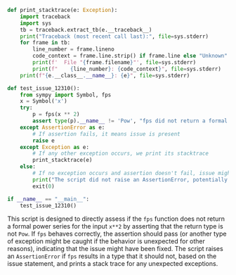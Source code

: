 ```python
def print_stacktrace(e: Exception):
    import traceback
    import sys
    tb = traceback.extract_tb(e.__traceback__)
    print("Traceback (most recent call last):", file=sys.stderr)
    for frame in tb:
        line_number = frame.lineno
        code_context = frame.line.strip() if frame.line else "Unknown"
        print(f'  File "{frame.filename}"', file=sys.stderr)
        print(f"    {line_number}: {code_context}", file=sys.stderr)
    print(f"{e.__class__.__name__}: {e}", file=sys.stderr)

def test_issue_12310():
    from sympy import Symbol, fps
    x = Symbol('x')
    try:
        p = fps(x ** 2)
        assert type(p).__name__ != 'Pow', "fps did not return a formal power series."
    except AssertionError as e:
        # If assertion fails, it means issue is present
        raise e
    except Exception as e:
        # If any other exception occurs, we print its stacktrace
        print_stacktrace(e)
    else:
        # If no exception occurs and assertion doesn't fail, issue might have been fixed
        print("The script did not raise an AssertionError, potentially indicating the issue was fixed.")
        exit(0)

if __name__ == "__main__":
    test_issue_12310()
```

This script is designed to directly assess if the `fps` function does not return a formal power series for the input `x**2` by asserting that the return type is not `Pow`. If `fps` behaves correctly, the assertion should pass (or another type of exception might be caught if the behavior is unexpected for other reasons), indicating that the issue might have been fixed. The script raises an `AssertionError` if `fps` results in a type that it should not, based on the issue statement, and prints a stack trace for any unexpected exceptions.